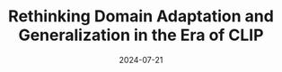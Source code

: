 ---
title: "Rethinking Domain Adaptation and Generalization in the Era of CLIP"
collection: publications
permalink: /publication/2024-07-21-rethinking-domain-adaptation-and-generalization-in-the-era-of-clip
# excerpt: 'This paper is about fixing template issue #693.'
date: 2024-07-21
venue: 'ICIP'
paperurl: 'https://arxiv.org/pdf/2407.15173'
citation: 'Your Name, You. (2024). &quot;Paper Title Number 3.&quot; <i>GitHub Journal of Bugs</i>. 1(3).'
---